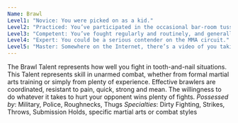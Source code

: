 ```yaml
---
Name: Brawl
Level1: "Novice: You were picked on as a kid."
Level2: "Practiced: You’ve participated in the occasional bar-room tussle."
Level3: "Competent: You’ve fought regularly and routinely, and generally walked away in better shape than your opponents."
Level4: "Expert: You could be a serious contender on the MMA circuit."
Level5: "Master: Somewhere on the Internet, there’s a video of you taking down three men in four seconds."
---
```


The Brawl Talent represents how well you fight in tooth-and-nail situations. This Talent represents skill in unarmed combat, whether from formal martial arts training or simply from plenty of experience. Effective brawlers are coordinated, resistant to pain, quick, strong and mean. The willingness to do whatever it takes to hurt your opponent wins plenty of fights.
_Possessed by_: Military, Police, Roughnecks, Thugs
_Specialties_: Dirty Fighting, Strikes, Throws, Submission Holds, specific martial arts or combat styles